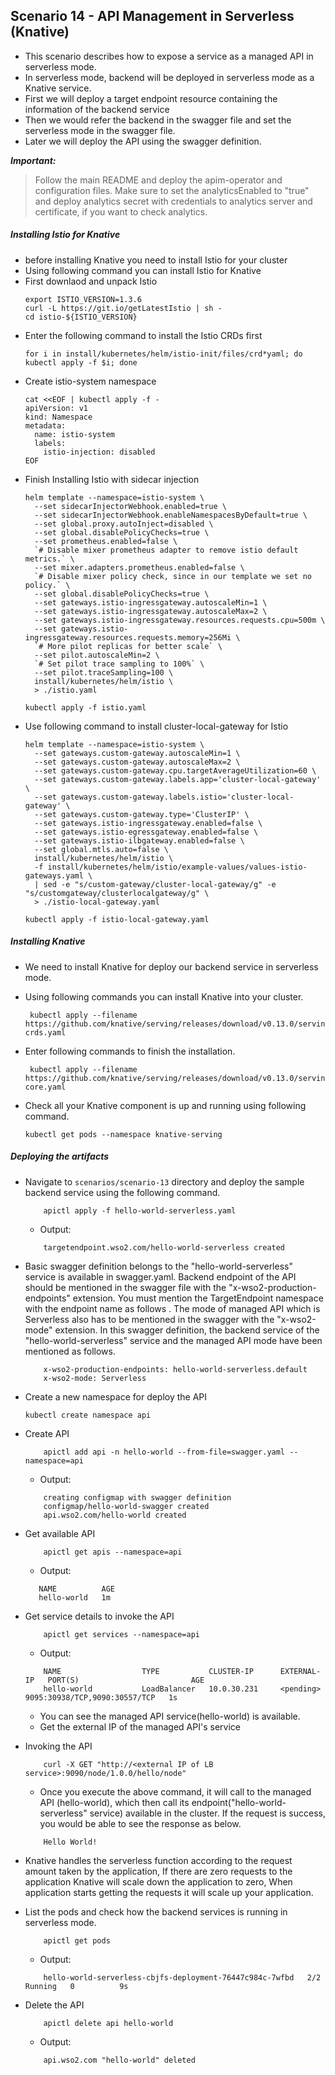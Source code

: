 ## Scenario 14 - API Management in Serverless (Knative)
- This scenario describes how to expose a service as a managed API in serverless mode.
- In serverless mode, backend will be deployed in serverless mode as a Knative service.
- First we will deploy a target endpoint resource containing the information of the backend service
- Then we would refer the backend in the swagger file and set the serverless mode in the swagger file.
- Later we will deploy the API using the swagger definition. 

 ***Important:***
> Follow the main README and deploy the apim-operator and configuration files. Make sure to set the analyticsEnabled to "true" and deploy analytics secret with credentials to analytics server and certificate, if you want to check analytics.

 ##### Installing Istio for Knative
  
  - before installing Knative you need to install Istio for your cluster
  - Using following command you can install Istio for Knative
  - First downlaod and unpack Istio
    ```
    export ISTIO_VERSION=1.3.6
    curl -L https://git.io/getLatestIstio | sh -
    cd istio-${ISTIO_VERSION}
    ```
  - Enter the following command to install the Istio CRDs first
    ```
    for i in install/kubernetes/helm/istio-init/files/crd*yaml; do kubectl apply -f $i; done
    ```
  - Create istio-system namespace
    ```
    cat <<EOF | kubectl apply -f -
    apiVersion: v1
    kind: Namespace
    metadata:
      name: istio-system
      labels:
        istio-injection: disabled
    EOF
    ```
  - Finish Installing Istio with sidecar injection
    ```
    helm template --namespace=istio-system \
      --set sidecarInjectorWebhook.enabled=true \
      --set sidecarInjectorWebhook.enableNamespacesByDefault=true \
      --set global.proxy.autoInject=disabled \
      --set global.disablePolicyChecks=true \
      --set prometheus.enabled=false \
      `# Disable mixer prometheus adapter to remove istio default metrics.` \
      --set mixer.adapters.prometheus.enabled=false \
      `# Disable mixer policy check, since in our template we set no policy.` \
      --set global.disablePolicyChecks=true \
      --set gateways.istio-ingressgateway.autoscaleMin=1 \
      --set gateways.istio-ingressgateway.autoscaleMax=2 \
      --set gateways.istio-ingressgateway.resources.requests.cpu=500m \
      --set gateways.istio-ingressgateway.resources.requests.memory=256Mi \
      `# More pilot replicas for better scale` \
      --set pilot.autoscaleMin=2 \
      `# Set pilot trace sampling to 100%` \
      --set pilot.traceSampling=100 \
      install/kubernetes/helm/istio \
      > ./istio.yaml
    
    kubectl apply -f istio.yaml
    ```
  - Use following command to install cluster-local-gateway for Istio
    ```
    helm template --namespace=istio-system \
      --set gateways.custom-gateway.autoscaleMin=1 \
      --set gateways.custom-gateway.autoscaleMax=2 \
      --set gateways.custom-gateway.cpu.targetAverageUtilization=60 \
      --set gateways.custom-gateway.labels.app='cluster-local-gateway' \
      --set gateways.custom-gateway.labels.istio='cluster-local-gateway' \
      --set gateways.custom-gateway.type='ClusterIP' \
      --set gateways.istio-ingressgateway.enabled=false \
      --set gateways.istio-egressgateway.enabled=false \
      --set gateways.istio-ilbgateway.enabled=false \
      --set global.mtls.auto=false \
      install/kubernetes/helm/istio \
      -f install/kubernetes/helm/istio/example-values/values-istio-gateways.yaml \
      | sed -e "s/custom-gateway/cluster-local-gateway/g" -e "s/customgateway/clusterlocalgateway/g" \
      > ./istio-local-gateway.yaml
    
    kubectl apply -f istio-local-gateway.yaml
    ```
   
 ##### Installing Knative
 
 - We need to install Knative for deploy our backend service in serverless mode.
 - Using following commands you can install Knative into your cluster.
    ```
     kubectl apply --filename https://github.com/knative/serving/releases/download/v0.13.0/serving-crds.yaml
    ```
 - Enter following commands to finish the installation.
    ```
     kubectl apply --filename https://github.com/knative/serving/releases/download/v0.13.0/serving-core.yaml
    ```
   
 - Check all your Knative component is up and running using following command.
    ```` 
   kubectl get pods --namespace knative-serving
    ````

 ##### Deploying the artifacts
 
 - Navigate to `scenarios/scenario-13` directory and deploy the sample backend service using the following command.
    ```
        apictl apply -f hello-world-serverless.yaml
    ```
    - Output:
    ```
        targetendpoint.wso2.com/hello-world-serverless created
    ```
- Basic swagger definition belongs to the "hello-world-serverless" service is available in swagger.yaml.
Backend endpoint of the API should be mentioned in the swagger file with the "x-wso2-production-endpoints" extension.
You must mention the TargetEndpoint namespace with the endpoint name as follows  <endpoint-name>.<namespace>
The mode of managed API which is Serverless also has to be mentioned in the swagger with the "x-wso2-mode" extension.
In this swagger definition, the backend service of the "hello-world-serverless" service and the managed API mode have been mentioned as follows.
    ```
        x-wso2-production-endpoints: hello-world-serverless.default
        x-wso2-mode: Serverless
    ```
  
- Create a new namespace for deploy the API

    ```
    kubectl create namespace api
    ```
- Create API <br /> 
    ```
        apictl add api -n hello-world --from-file=swagger.yaml --namespace=api
    ``` 
    - Output:
    ```$xslt
        creating configmap with swagger definition
        configmap/hello-world-swagger created
        api.wso2.com/hello-world created
    ```
    
- Get available API <br /> 
    ```
        apictl get apis --namespace=api
    ```
    - Output:
    ```    
       NAME          AGE
       hello-world   1m
    ```

- Get service details to invoke the API<br />
    ```
        apictl get services --namespace=api
    ```
    - Output:
    
    ```
        NAME                  TYPE           CLUSTER-IP      EXTERNAL-IP   PORT(S)                         AGE
        hello-world           LoadBalancer   10.0.30.231     <pending>     9095:30938/TCP,9090:30557/TCP   1s
    ```
    - You can see the managed API service(hello-world) is available.
    - Get the external IP of the managed API's service
 
- Invoking the API <br />
    ```
        curl -X GET "http://<external IP of LB service>:9090/node/1.0.0/hello/node"
    ```
    - Once you execute the above command, it will call to the managed API (hello-world), which then call its endpoint("hello-world-serverless" service) available in the cluster. If the request is success, you would be able to see the response as below.
    ```
        Hello World!
    ```
 
- Knative handles the serverless function according to the request amount taken by the application, If there are zero requests to the application
  Knative will scale down the application to zero, When application starts getting the requests it will scale up your application.    
- List the pods and check how the backend services is running in serverless mode.

    ```$xslt
        apictl get pods      
    ```
    - Output:
    ```$xslt
        hello-world-serverless-cbjfs-deployment-76447c984c-7wfbd   2/2     Running   0          9s
    ```
- Delete the  API <br /> 
    ```
        apictl delete api hello-world
    ```
    -  Output:
    ```
        api.wso2.com "hello-world" deleted
    ```
